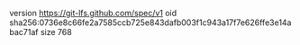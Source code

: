 version https://git-lfs.github.com/spec/v1
oid sha256:0736e8c66fe2a7585ccb725e843dafb003f1c943a17f7e626ffe3e14abac71af
size 768
